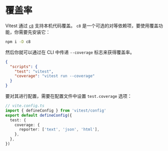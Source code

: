# 覆盖率

Vitest 通过 [`c8`](https://github.com/bcoe/c8) 支持本机代码覆盖。 `c8` 是一个可选的对等依赖项，要使用覆盖功能，你需要先安装它：

```bash
npm i -D c8
```

然后你就可以通过在 CLI 中传递 `--coverage` 标志来获得覆盖率。

```json
{
  "scripts": {
    "test": "vitest",
    "coverage": "vitest run --coverage"
  }
}
```

要对其进行配置，需要在配置文件中设置 `test.coverage` 选项：

```ts
// vite.config.ts
import { defineConfig } from 'vitest/config'
export default defineConfig({
  test: {
    coverage: {
      reporter: ['text', 'json', 'html'],
    },
  },
})
```
